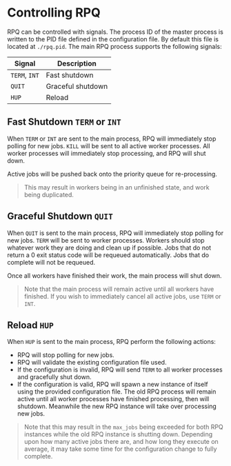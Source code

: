 # Controlling RPQ

RPQ can be controlled with signals. The process ID of the master process is written to the PID file defined in the configuration file. By default this file is located at `./rpq.pid`. The main RPQ process supports the following signals:

| Signal | Description |
| ------ | ----------- |
| `TERM`, `INT` | Fast shutdown |
| `QUIT` | Graceful shutdown |
| `HUP` | Reload |

## Fast Shutdown `TERM` or `INT`

When `TERM` or `INT` are sent to the main process, RPQ will immediately stop polling for new jobs. `KILL` will be sent to all active worker processes. All worker processes will immediately stop processing, and RPQ will shut down.

Active jobs will be pushed back onto the priority queue for re-processing.

> This may result in workers being in an unfinished state, and work being duplicated.

## Graceful Shutdown `QUIT`

When `QUIT` is sent to the main process, RPQ will immediately stop polling for new jobs. `TERM` will be sent to worker processes. Workers should stop whatever work they are doing and clean up if possible. Jobs that do not return a 0 exit status code will be requeued automatically. Jobs that do complete will not be requeued.

Once all workers have finished their work, the main process will shut down.

> Note that the main process will remain active until all workers have finished. If you wish to immediately cancel all active jobs, use `TERM` or `INT`.

## Reload `HUP`

When `HUP` is sent to the main process, RPQ perform the following actions:

- RPQ will stop polling for new jobs.
- RPQ will validate the existing configuration file used.
- If the configuration is invalid, RPQ will send `TERM` to all worker processes and gracefully shut down.
- If the configuration is valid, RPQ will spawn a new instance of itself using the provided configuration file. The old RPQ process will remain active until all worker processes have finished processing, then will shutdown. Meanwhile the new RPQ instance will take over processing new jobs.

> Note that this may result in the `max_jobs` being exceeded for both RPQ instances while the old RPQ instance is shutting down. Depending upon how many active jobs there are, and how long they execute on average, it may take some time for the configuration change to fully complete.